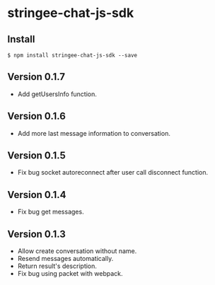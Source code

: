 # stringee-chat-js-sdk

## Install

`$ npm install stringee-chat-js-sdk --save`

## Version 0.1.7
- Add getUsersInfo function.

## Version 0.1.6
- Add more last message information to conversation.

## Version 0.1.5
- Fix bug socket autoreconnect after user call disconnect function.

## Version 0.1.4
- Fix bug get messages.

## Version 0.1.3
- Allow create conversation without name.
- Resend messages automatically.
- Return result's description.
- Fix bug using packet with webpack.
  